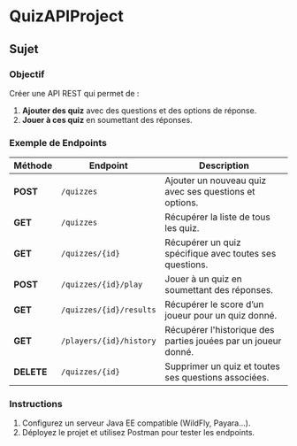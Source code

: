 # QuizAPIProject

## Sujet

### Objectif

Créer une API REST qui permet de :

1. **Ajouter des quiz** avec des questions et des options de réponse.
2. **Jouer à ces quiz** en soumettant des réponses.


### Exemple de Endpoints

| Méthode | Endpoint                     | Description                                                       |
|---------|------------------------------|-------------------------------------------------------------------|
| **POST**   | `/quizzes`                  | Ajouter un nouveau quiz avec ses questions et options.            |
| **GET**    | `/quizzes`                  | Récupérer la liste de tous les quiz.                              |
| **GET**    | `/quizzes/{id}`             | Récupérer un quiz spécifique avec toutes ses questions.           |
| **POST**   | `/quizzes/{id}/play`        | Jouer à un quiz en soumettant des réponses.                       |
| **GET**    | `/quizzes/{id}/results`     | Récupérer le score d’un joueur pour un quiz donné.                |
| **GET**    | `/players/{id}/history`     | Récupérer l'historique des parties jouées par un joueur donné.    |
| **DELETE** | `/quizzes/{id}`             | Supprimer un quiz et toutes ses questions associées.              |

### Instructions

1. Configurez un serveur Java EE compatible (WildFly, Payara...).
2. Déployez le projet et utilisez Postman pour tester les endpoints.